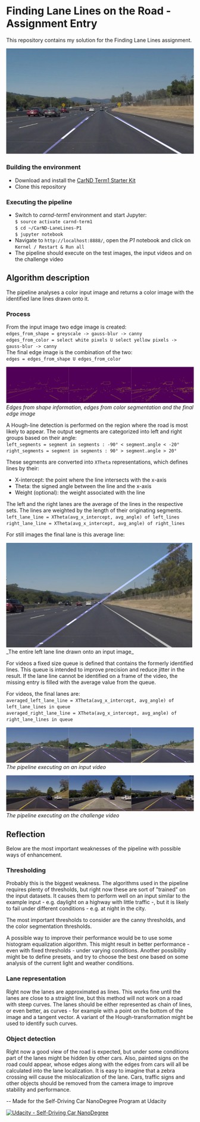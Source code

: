 # Finding Lane Lines on the Road - Assignment Entry

This repository contains my solution for the Finding Lane Lines assignment.

![An example output][cover_image]

### Building the environment

- Download and install the [CarND Term1 Starter Kit](https://github.com/udacity/CarND-Term1-Starter-Kit)
- Clone this repository

### Executing the pipeline

- Switch to _carnd-term1_ environment and start Jupyter:  
  `$ source activate carnd-term1`  
  `$ cd ~/CarND-LaneLines-P1`  
  `$ jupyter notebook`  
- Navigate to `http://localhost:8888/`, open the _P1_ notebook and click on `Kernel / Restart & Run all`
- The pipeline should execute on the test images, the input videos and on the challenge video

## Algorithm description

The pipeline analyses a color input image and returns a color image with the identified lane lines drawn onto it.

### Process

From the input image two edge image is created:  
`edges_from_shape = greyscale -> gauss-blur -> canny`  
`edges_from_color = select white pixels U select yellow pixels -> gauss-blur -> canny`  
The final edge image is the combination of the two:  
`edges = edges_from_shape U edges_from_color`  

![Process of finding edges][edges]
_Edges from shape information, edges from color segmentation and the final edge image_

A Hough-line detection is performed on the region where the road is most likely to appear. The output segments are categorized into left and right groups based on their angle:  
`left_segments = segment in segments : -90° < segment.angle < -20°`  
`right_segments = segment in segments : 90° > segment.angle > 20°`  

These segments are converted into `XTheta` representations, which defines lines by their:
- X-intercept: the point where the line intersects with the x-axis
- Theta: the signed angle between the line and the x-axis
- Weight (optional): the weight associated with the line

The left and the right lanes are the average of the lines in the respective sets. The lines are weighted by the length of their originating segments.  
`left_lane_line = XTheta(avg_x_intercept, avg_angle) of left_lines`  
`right_lane_line = XTheta(avg_x_intercept, avg_angle) of right_lines`  

For still images the final lane is this average line:  

<img src="./documentation/full_left_lane_drawn.png" width="500" alt="An image with the entire left lane line" />  
_The entire left lane line drawn onto an input image_

For videos a fixed size queue is defined that contains the formerly identified lines. This queue is intended to improve precision and reduce jitter in the result. If the lane line cannot be identified on a frame of the video, the missing entry is filled with the average value from the queue. 

For videos, the final lanes are:  
`averaged_left_lane_line = XTheta(avg_x_intercept, avg_angle) of left_lane_lines in queue`  
`averaged_right_lane_line = XTheta(avg_x_intercept, avg_angle) of right_lane_lines in queue`  

![Snapshots from the output video yellow.mp4][yellow_snapshots]
_The pipeline executing on an input video_

![Snapshots from the output video extra.mp4][challenge_snapshots]
_The pipeline executing on the challenge video_

## Reflection
Below are the most important weaknesses of the pipeline with possible ways of enhancement.

### Thresholding
Probably this is the biggest weakness. The algorithms used in the pipeline requires plenty of thresholds, but right now these are sort of "trained" on the input datasets. It causes them to perform well on an input similar to the example input - e.g. daylight on a highway with little traffic -, but it is likely to fail under different conditions - e.g. at night in the city. 

The most important thresholds to consider are the canny thresholds, and the color segmentation thresholds. 

A possible way to improve their performance would be to use some histogram equalization algorithm. This might result in better performance - even with fixed thresholds - under varying conditions. Another possibility might be to define presets, and try to choose the best one based on some analysis of the current light and weather conditions.

### Lane representation

Right now the lanes are approximated as lines. This works fine until the lanes are close to a straight line, but this method will not work on a road with steep curves. The lanes should be either represented as chain of lines, or even better, as curves - for example with a point on the bottom of the image and a tangent vector. A variant of the Hough-transformation might be used to identify such curves.

### Object detection

Right now a good view of the road is expected, but under some conditions part of the lanes might be hidden by other cars. Also, painted signs on the road could appear, whose edges along with the edges from cars will all be calculated into the lane localization. It is easy to imagine that a zebra crossing will cause the mislocalization of the lane. Cars, traffic signs and other objects should be removed from the camera image to improve stability and performance.

--
Made for the Self-Driving Car NanoDegree Program at Udacity

[![Udacity - Self-Driving Car NanoDegree](https://s3.amazonaws.com/udacity-sdc/github/shield-carnd.svg)](http://www.udacity.com/drive)

[//]: # (Image References)

[cover_image]: ./documentation/cover_image.png
[edges]: ./documentation/edge_progress.png
[left_lane]: ./documentation/full_left_lane_drawn.png
[yellow_snapshots]: ./documentation/snapshots_from_yellow.png
[challenge_snapshots]: ./documentation/snapshots_from_extra.png

